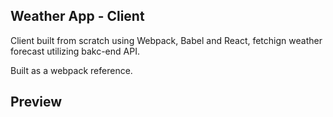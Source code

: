 ## Weather App - Client

Client built from scratch using Webpack, Babel and React, fetchign weather forecast utilizing bakc-end API.

Built as a webpack reference.

## Preview
